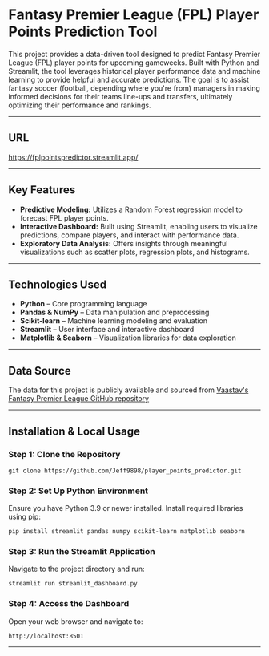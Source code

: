 # Fantasy Premier League (FPL) Player Points Prediction Tool

This project provides a data-driven tool designed to predict Fantasy Premier League (FPL) player points for upcoming gameweeks. Built with Python and Streamlit, the tool leverages historical player performance data and machine learning to provide helpful and accurate predictions. The goal is to assist fantasy soccer (football, depending where you're from) managers in making informed decisions for their teams line-ups and transfers, ultimately optimizing their performance and rankings.

---

## URL
https://fplpointspredictor.streamlit.app/

---

## Key Features

- **Predictive Modeling:** Utilizes a Random Forest regression model to forecast FPL player points.
- **Interactive Dashboard:** Built using Streamlit, enabling users to visualize predictions, compare players, and interact with performance data.
- **Exploratory Data Analysis:** Offers insights through meaningful visualizations such as scatter plots, regression plots, and histograms.

---

## Technologies Used

- **Python** – Core programming language
- **Pandas & NumPy** – Data manipulation and preprocessing
- **Scikit-learn** – Machine learning modeling and evaluation
- **Streamlit** – User interface and interactive dashboard
- **Matplotlib & Seaborn** – Visualization libraries for data exploration

---

## Data Source

The data for this project is publicly available and sourced from [Vaastav's Fantasy Premier League GitHub repository](https://github.com/vaastav/Fantasy-Premier-League)

---

## Installation & Local Usage

### Step 1: Clone the Repository

```shell
git clone https://github.com/Jeff9898/player_points_predictor.git

```

### Step 2: Set Up Python Environment

Ensure you have Python 3.9 or newer installed. Install required libraries using pip:

```shell
pip install streamlit pandas numpy scikit-learn matplotlib seaborn
```

### Step 3: Run the Streamlit Application

Navigate to the project directory and run:

```shell
streamlit run streamlit_dashboard.py
```

### Step 4: Access the Dashboard

Open your web browser and navigate to:

```
http://localhost:8501
```

---





